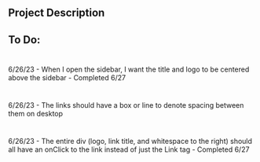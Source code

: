 ## Project Description


## To Do:
#
6/26/23 - When I open the sidebar, I want the title and logo to be centered above the sidebar - Completed 6/27
#
6/26/23 - The links should have a box or line to denote spacing between them on desktop
#
6/26/23 - The entire div (logo, link title, and whitespace to the right) should all have an onClick to the link instead of just the Link tag - Completed 6/27
